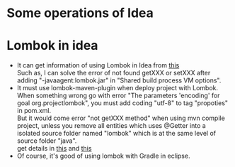 # Some operations of Idea

# Lombok in idea
<ul>
 <li>
  It can get information of using Lombok in Idea from <a href="https://stackoverflow.com/questions/24006937/lombok-annotations-do-not-compile-under-intellij-idea">this</a> <br>
  Such as, I can solve the error of not found getXXX or setXXX after adding "-javaagent:lombok.jar" in "Shared build process VM options".<br>
 </li>
 <li>
  It must use lombok-maven-plugin when deploy project with Lombok.<br>
  When something wrong go with error "The parameters 'encoding' for goal org.projectlombok", you must add coding "utf-8" to tag "propoties" in pom.xml.<br>
  But it would come error "not getXXX method" when using mvn compile project, unless you remove all entities which uses @Getter into a isolated source folder named "lombok" which is at the same level of source folder "java".<br> 
  get details in <a href="http://www.jianshu.com/p/b03d66af04d4">this</a> and <a href="http://blog.csdn.net/rickyit/article/details/51315733">this</a> <br>
 </li>
 <li>
  Of course, it's good of using lombok with Gradle in eclipse.<br>
 </li>
</ul>
